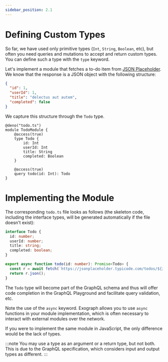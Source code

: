 ```yaml
---
sidebar_position: 2.1
---
```


# Defining Custom Types

So far, we have used only primitive types (`Int`, `String`, `Boolean`, etc), but often you need queries and mutations to accept and return custom types. You can define such a type with the `type` keyword.

Let's implement a module that fetches a to-do item from [JSON Placeholder](https://jsonplaceholder.typicode.com/). We know that the response is a JSON object with the following structure:

```json
{
  "id": 1,
  "userId": 1,
  "title": "delectus aut autem",
  "completed": false
}
```

We capture this structure through the `Todo` type.

```exo
@deno("todo.ts")
module TodoModule {
    @access(true)
    type Todo {
        id: Int
        userId: Int
        title: String
        completed: Boolean
    }

    @access(true)
    query todo(id: Int): Todo
}
```

# Implementing the Module

The corresponding `todo.ts` file looks as follows (the skeleton code, including the interface types, will be generated automatically if the file doesn't exist):

```typescript
interface Todo {
  id: number;
  userId: number;
  title: string;
  completed: boolean;
}

export async function todo(id: number): Promise<Todo> {
  const r = await fetch(`https://jsonplaceholder.typicode.com/todos/${id}`);
  return r.json();
}
```

The `Todo` type will become part of the GraphQL schema and thus will offer code completion in the GraphQL Playground and facilitate query validation, etc.

Note the use of the `async` keyword. Exograph allows you to use `async` functions in your module implementation, which is often necessary to interact with external modules over the network.

If you were to implement the same module in JavaScript, the only difference would be the lack of types.

:::note
You may use a type as an argument or a return type, but not both. This is due to the GraphQL specification, which considers input and output types as different.
:::
